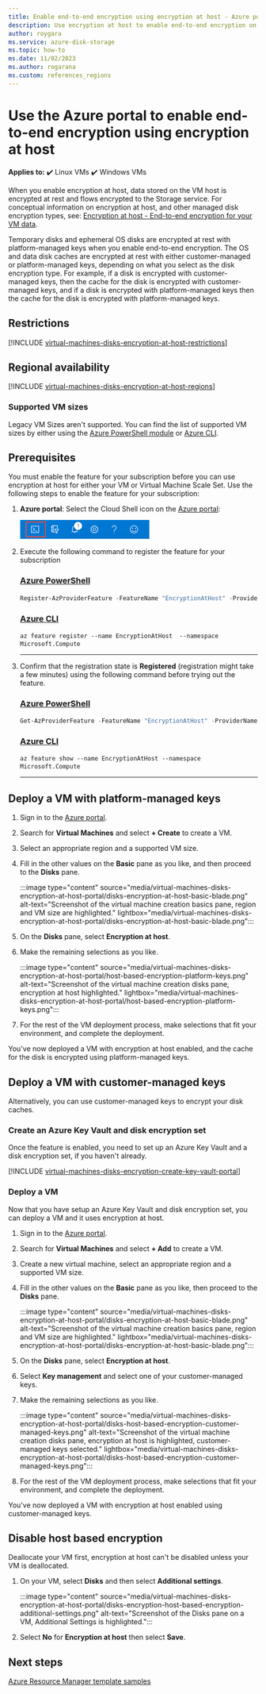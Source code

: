 ```yaml
---
title: Enable end-to-end encryption using encryption at host - Azure portal - managed disks
description: Use encryption at host to enable end-to-end encryption on your Azure managed disks - Azure portal.
author: roygara
ms.service: azure-disk-storage
ms.topic: how-to
ms.date: 11/02/2023
ms.author: rogarana
ms.custom: references_regions
---
```


# Use the Azure portal to enable end-to-end encryption using encryption at host

**Applies to:** :heavy_check_mark: Linux VMs :heavy_check_mark: Windows VMs

When you enable encryption at host, data stored on the VM host is encrypted at rest and flows encrypted to the Storage service. For conceptual information on encryption at host, and other managed disk encryption types, see: [Encryption at host - End-to-end encryption for your VM data](./disk-encryption.md#encryption-at-host---end-to-end-encryption-for-your-vm-data).

Temporary disks and ephemeral OS disks are encrypted at rest with platform-managed keys when you enable end-to-end encryption. The OS and data disk caches are encrypted at rest with either customer-managed or platform-managed keys, depending on what you select as the disk encryption type. For example, if a disk is encrypted with customer-managed keys, then the cache for the disk is encrypted with customer-managed keys, and if a disk is encrypted with platform-managed keys then the cache for the disk is encrypted with platform-managed keys.

## Restrictions

[!INCLUDE [virtual-machines-disks-encryption-at-host-restrictions](../../includes/virtual-machines-disks-encryption-at-host-restrictions.md)]

## Regional availability

[!INCLUDE [virtual-machines-disks-encryption-at-host-regions](../../includes/virtual-machines-disks-encryption-at-host-regions.md)]

### Supported VM sizes

Legacy VM Sizes aren't supported. You can find the list of supported VM sizes by either using the [Azure PowerShell module](windows/disks-enable-host-based-encryption-powershell.md#finding-supported-vm-sizes) or [Azure CLI](linux/disks-enable-host-based-encryption-cli.md#finding-supported-vm-sizes).

## Prerequisites

You must enable the feature for your subscription before you can use encryption at host for either your VM or Virtual Machine Scale Set. Use the following steps to enable the feature for your subscription:

1. **Azure portal**: Select the Cloud Shell icon on the [Azure portal](https://portal.azure.com):

   ![Screenshot of icon to launch the Cloud Shell from the Azure portal.](./media/disks-enable-host-based-encryption-portal/portal-launch-icon.png)

1. Execute the following command to register the feature for your subscription

   ### [Azure PowerShell](#tab/azure-powershell)

   ```powershell
   Register-AzProviderFeature -FeatureName "EncryptionAtHost" -ProviderNamespace "Microsoft.Compute"
   ```

   ### [Azure CLI](#tab/azure-cli)

   ```azurecli
   az feature register --name EncryptionAtHost  --namespace Microsoft.Compute
   ```
   ---

1. Confirm that the registration state is **Registered** (registration might take a few minutes) using the following command before trying out the feature.

   ### [Azure PowerShell](#tab/azure-powershell)

   ```powershell
   Get-AzProviderFeature -FeatureName "EncryptionAtHost" -ProviderNamespace "Microsoft.Compute"
   ```

   ### [Azure CLI](#tab/azure-cli)

   ```azurecli
   az feature show --name EncryptionAtHost --namespace Microsoft.Compute
   ```
   ---

## Deploy a VM with platform-managed keys

1. Sign in to the [Azure portal](https://portal.azure.com).
1. Search for **Virtual Machines** and select **+ Create** to create a VM.
1. Select an appropriate region and a supported VM size.
1. Fill in the other values on the **Basic** pane as you like, and then proceed to the **Disks** pane.

   :::image type="content" source="media/virtual-machines-disks-encryption-at-host-portal/disks-encryption-at-host-basic-blade.png" alt-text="Screenshot of the virtual machine creation basics pane, region and VM size are highlighted." lightbox="media/virtual-machines-disks-encryption-at-host-portal/disks-encryption-at-host-basic-blade.png":::

1. On the **Disks** pane, select **Encryption at host**.
1. Make the remaining selections as you like.

   :::image type="content" source="media/virtual-machines-disks-encryption-at-host-portal/host-based-encryption-platform-keys.png" alt-text="Screenshot of the virtual machine creation disks pane, encryption at host highlighted." lightbox="media/virtual-machines-disks-encryption-at-host-portal/host-based-encryption-platform-keys.png":::

1. For the rest of the VM deployment process, make selections that fit your environment, and complete the deployment.

You've now deployed a VM with encryption at host enabled, and the cache for the disk is encrypted using platform-managed keys.

## Deploy a VM with customer-managed keys

Alternatively, you can use customer-managed keys to encrypt your disk caches.

### Create an Azure Key Vault and disk encryption set

Once the feature is enabled, you need to set up an Azure Key Vault and a disk encryption set, if you haven't already.

[!INCLUDE [virtual-machines-disks-encryption-create-key-vault-portal](../../includes/virtual-machines-disks-encryption-create-key-vault-portal.md)]

### Deploy a VM

Now that you have setup an Azure Key Vault and disk encryption set, you can deploy a VM and it uses encryption at host.

1. Sign in to the [Azure portal](https://portal.azure.com).
1. Search for **Virtual Machines** and select **+ Add** to create a VM.
1. Create a new virtual machine, select an appropriate region and a supported VM size.
1. Fill in the other values on the **Basic** pane as you like, then proceed to the **Disks** pane.

   :::image type="content" source="media/virtual-machines-disks-encryption-at-host-portal/disks-encryption-at-host-basic-blade.png" alt-text="Screenshot of the virtual machine creation basics pane, region and VM size are highlighted." lightbox="media/virtual-machines-disks-encryption-at-host-portal/disks-encryption-at-host-basic-blade.png":::

1. On the **Disks** pane, select **Encryption at host**.
1. Select **Key management** and select one of your customer-managed keys.
1. Make the remaining selections as you like.

   :::image type="content" source="media/virtual-machines-disks-encryption-at-host-portal/disks-host-based-encryption-customer-managed-keys.png" alt-text="Screenshot of the virtual machine creation disks pane, encryption at host is highlighted, customer-managed keys selected." lightbox="media/virtual-machines-disks-encryption-at-host-portal/disks-host-based-encryption-customer-managed-keys.png":::

1. For the rest of the VM deployment process, make selections that fit your environment, and complete the deployment.

You've now deployed a VM with encryption at host enabled using customer-managed keys.

## Disable host based encryption

Deallocate your VM first, encryption at host can't be disabled unless your VM is deallocated.

1. On your VM, select **Disks** and then select **Additional settings**.

   :::image type="content" source="media/virtual-machines-disks-encryption-at-host-portal/disks-encryption-host-based-encryption-additional-settings.png" alt-text="Screenshot of the Disks pane on a VM, Additional Settings is highlighted.":::

1. Select **No** for **Encryption at host** then select **Save**.

## Next steps

[Azure Resource Manager template samples](https://github.com/Azure-Samples/managed-disks-powershell-getting-started/tree/master/EncryptionAtHost)
